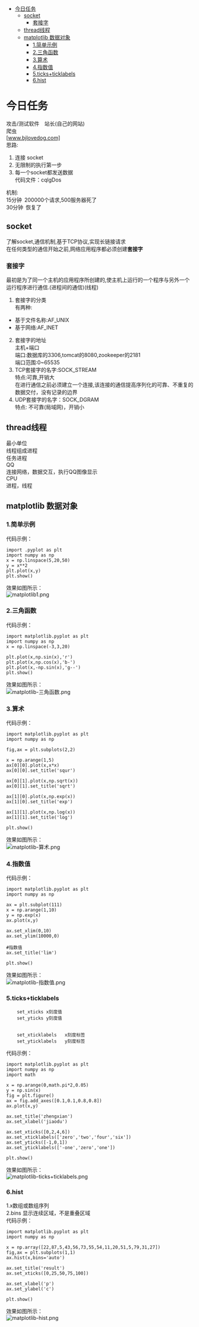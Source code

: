 <!-- TOC -->

- [今日任务](#今日任务)
    - [socket](#socket)
        - [套接字](#套接字)
    - [thread线程](#thread线程)
    - [matplotlib 数据对象](#matplotlib-数据对象)
        - [1.简单示例](#1简单示例)
        - [2.三角函数](#2三角函数)
        - [3.算术](#3算术)
        - [4.指数值](#4指数值)
        - [5.ticks+ticklabels](#5ticksticklabels)
        - [6.hist](#6hist)

<!-- /TOC -->

# 今日任务
攻击/测试软件&emsp;站长(自己的网站)      
爬虫         
[www.bjlovedog.com]     
思路:     
1. 连接 socket     
2. 无限制的执行第一步     
3. 每一个socket都发送数据      
代码文件：cqlgDos     

机制:     
15分钟&ensp;200000个请求,500服务器死了     
30分钟&ensp;恢复了     

## socket
了解socket,通信机制,基于TCP协议,实现长链接请求        
在任何类型的通信开始之前,网络应用程序都必须创建**套接字**     
### 套接字
最初是为了同一个主机的应用程序所创建的,使主机上运行的一个程序与另外一个运行程序进行通信.(进程间的通信)(线程)                           
1. 套接字的分类  
有两种:    
- 基于文件名称:AF_UNIX     
- 基于网络:AF_INET    
2. 套接字的地址     
主机+端口     
端口:数据库的3306,tomcat的8080,zookeeper的2181   
端口范围:0~65535   
3. TCP套接字的名字:SOCK_STREAM    
特点:可靠,开销大    
在进行通信之前必须建立一个连接,该连接的通信提高序列化的可靠、不重复的数据交付，没有记录的边界
4. UDP套接字的名字：SOCK_DGRAM  
特点: 不可靠(局域网)，开销小  

## thread线程
最小单位      
线程组成进程     
任务进程     
QQ    
连接网络，数据交互，执行QQ图像显示    
CPU     
进程，线程          


## matplotlib 数据对象
### 1.简单示例
代码示例：    
```
import .pyplot as plt
import numpy as np
x = np.linspace(5,20,50)
y = x**2
plt.plot(x,y)
plt.show()
```
效果如图所示：    
![matplotlib1.png](/智能识别/pic/matplotlib1.png)   
### 2.三角函数
代码示例：    
```
import matplotlib.pyplot as plt
import numpy as np
x = np.linspace(-3,3,20)

plt.plot(x,np.sin(x),'r')
plt.plot(x,np.cos(x),'b-')
plt.plot(x,-np.sin(x),'g--')
plt.show()
```
效果如图所示：    
![matplotlib-三角函数.png](/智能识别/pic/matplotlib-三角函数.png)   
### 3.算术
代码示例：    
```
import matplotlib.pyplot as plt
import numpy as np

fig,ax = plt.subplots(2,2)

x = np.arange(1,5)
ax[0][0].plot(x,x*x)
ax[0][0].set_title('squr')

ax[0][1].plot(x,np.sqrt(x))
ax[0][1].set_title('sqrt')

ax[1][0].plot(x,np.exp(x))
ax[1][0].set_title('exp')

ax[1][1].plot(x,np.log(x))
ax[1][1].set_title('log')

plt.show()
```
效果如图所示：    
![matplotlib-算术.png](/智能识别/pic/matplotlib-算术.png)   
### 4.指数值
代码示例：    
```
import matplotlib.pyplot as plt
import numpy as np

ax = plt.subplot(111)
x = np.arange(1,10)
y = np.exp(x)
ax.plot(x,y)

ax.set_xlim(0,10)
ax.set_ylim(10000,0)

#指数值
ax.set_title('lim')

plt.show()
```
效果如图所示：    
![matplotlib-指数值.png](/智能识别/pic/matplotlib-指数值.png)    

### 5.ticks+ticklabels
```
    set_xticks x刻度值
    set_yticks y刻度值
    
    
    set_xticklabels   x刻度标签
    set_yticklabels   y刻度标签
```    

代码示例：    
```
import matplotlib.pyplot as plt
import numpy as np
import math

x = np.arange(0,math.pi*2,0.05)
y = np.sin(x)
fig = plt.figure()
ax = fig.add_axes([0.1,0.1,0.8,0.8])
ax.plot(x,y)

ax.set_title('zhengxian')
ax.set_xlabel('jiaodu')

ax.set_xticks([0,2,4,6])
ax.set_xticklabels(['zero','two','four','six'])
ax.set_yticks([-1,0,1])
ax.set_yticklabels(['-one','zero','one'])

plt.show()
```
效果如图所示：        
![matplotlib-ticks+ticklabels.png](/智能识别/pic/matplotlib-ticks+ticklabels.png)
### 6.hist 
1.x数组或数组序列    
2.bins 显示连续区域，不是重叠区域   
代码示例：    
```
import matplotlib.pyplot as plt
import numpy as np

x = np.array([22,87,5,43,56,73,55,54,11,20,51,5,79,31,27])
fig,ax = plt.subplots(1,1)
ax.hist(x,bins='auto')

ax.set_title('result')
ax.set_xticks([0,25,50,75,100])

ax.set_xlabel('p')
ax.set_ylabel('c')

plt.show()
```
效果如图所示：    
![matplotlib-hist.png](/智能识别/pic/matplotlib-hist.png)

